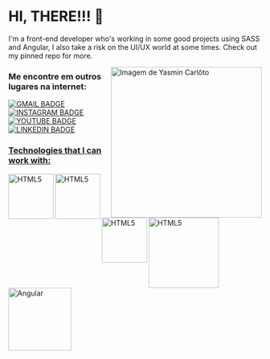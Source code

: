 # HI, THERE!!! 👋
I'm a front-end developer who's working in some good projects using SASS and Angular, I also take a risk on the UI/UX world at some times. Check out my pinned repo for more.


<img align="right" alt="Imagem de Yasmin Carlôto" src="https://github.com/Carloto11/Carloto11/blob/main/readmeimg.png"  width="300px"/>

### Me encontre em outros lugares na internet:
<a align="left" href="mailto:carlotoyasmin11@gmail.com"><img alt="GMAIL BADGE" src="https://img.shields.io/badge/Gmail-D14836?style=for-the-badge&logo=gmail&logoColor=white">
<a align="left" href="https://instagram.com/thecarloto"><img alt="INSTAGRAM BADGE" src="https://img.shields.io/badge/Instagram-E4405F?style=for-the-badge&logo=instagram&logoColor=white">
<a align="left" href="https://www.youtube.com/channel/UCXlbwEQL0M3dU47T5iMWd3g"><img alt="YOUTUBE BADGE" src="https://img.shields.io/badge/YouTube-FF0000?style=for-the-badge&logo=youtube&logoColor=white">
<a align="left" href="https://www.linkedin.com/in/yasmin-carlôto-14b620275/"><img alt="LINKEDIN BADGE" src="https://img.shields.io/badge/LinkedIn-0077B5?style=for-the-badge&logo=linkedin&logoColor=white">


### Technologies that I can work with:
<img align="left" alt="HTML5" src="https://img.shields.io/badge/HTML5-E34F26?style=for-the-badge&logo=html5&logoColor=white" width="90px"/>
<img align="left" alt="HTML5" src="https://img.shields.io/badge/Sass-CC6699?style=for-the-badge&logo=sass&logoColor=white" width="90px"/>
<img align="left" alt="HTML5" src="https://img.shields.io/badge/CSS3-1572B6?style=for-the-badge&logo=css3&logoColor=white" width="90px"/>
<img alt="HTML5" src="https://img.shields.io/badge/JavaScript-F7DF1E?style=for-the-badge&logo=javascript&logoColor=black" width="140px"/>
<img align="left" alt="Angular" src="https://img.shields.io/badge/Angular-DD0031?style=for-the-badge&logo=angular&logoColor=white" width="125px"/>
